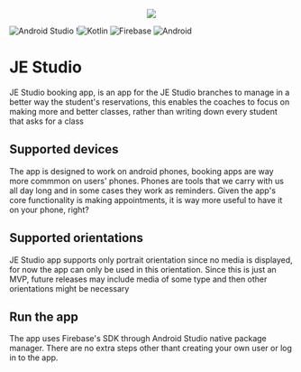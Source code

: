 
<p align="center">
  <img src="https://user-images.githubusercontent.com/60166480/179366586-1932b7fd-4144-4cc0-9723-4474d7d3a82b.png" />
  
  ![Android Studio](https://img.shields.io/badge/Android%20Studio-3DDC84.svg?style=for-the-badge&logo=android-studio&logoColor=white)
  !![Kotlin](https://img.shields.io/badge/kotlin-%230095D5.svg?style=for-the-badge&logo=kotlin&logoColor=white)
  ![Firebase](https://img.shields.io/badge/Firebase-039BE5?style=for-the-badge&logo=Firebase&logoColor=white)
  ![Android](https://img.shields.io/badge/Android-3DDC84?style=for-the-badge&logo=android&logoColor=white)
</p>

# JE Studio
JE Studio booking app, is an app for the JE Studio branches to manage in a better way the student's reservations, this enables the coaches to focus on making more and better classes, rather than writing down every student that asks for a class

## Supported devices
The app is designed to work on android phones, booking apps are way more commmon on users' phones.
Phones are tools that we carry with us all day long and in some cases they work as reminders. Given the app's core functionality is making appointments, it is way more useful to have it on your phone, right?

## Supported orientations
JE Studio app supports only portrait orientation since no media is displayed, for now the app can only be used in this orientation. Since this is just an MVP, future releases may include media of some type and then other orientations might be necessary

## Run the app
The app uses Firebase's SDK through Android Studio native package manager. There are no extra steps other thant creating your own user or log in to the app.
